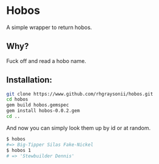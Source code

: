 # Hobos

A simple wrapper to return hobos.

## Why?

Fuck off and read a hobo name.

## Installation:

```BASH
git clone https://www.github.com/rhgraysonii/hobos.git
cd hobos
gem build hobos.gemspec
gem install hobos-0.0.2.gem
cd ..
```

And now you can simply look them up by id or at random.

```bash
$ hobos
#=> Big-Tipper Silas Fake-Nickel
$ hobos 1
# => 'Stewbuilder Dennis'
```
